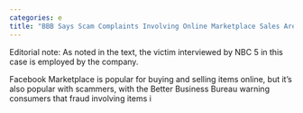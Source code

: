 ```yaml
---
categories: e
title: "BBB Says Scam Complaints Involving Online Marketplace Sales Are on The Rise"
---
```


Editorial note: As noted in the text, the victim interviewed by NBC 5 in this case is employed by the company. 



Facebook Marketplace is popular for buying and selling items online, but it’s also popular with scammers, with the Better Business Bureau warning consumers that fraud involving items i